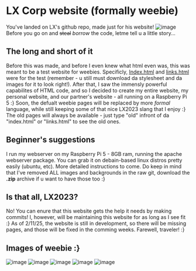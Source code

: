 # LX Corp website (formally weebie)
You've landed on LX's github repo, made just for his website!
![image](https://github.com/user-attachments/assets/3abea029-5aba-4f7d-bf19-af3566571a5b)
Before you go on and ~~steal~~ *borrow* the code, letme tell u a little story...
## The long and short of it
Before this was made, and before I even knew what html even was, this was meant to be a test website for weebies. Specificly, [Index.html]([https://pages.github.com/](https://github.com/LX-WR/LX-Corp-Website-formally-weebie-/blob/main/index.html)) and [links.html]([https://pages.github.com/](https://github.com/LX-WR/LX-Corp-Website-formally-weebie-/blob/main/links.html)) were for the test (remember - u still must download da stylesheet and da images for it to look right!).
After that, I saw the immensly powerful capabilites of HTML code, and so I decided to create my entire website, my personal website, and our partner's website - all running on a Raspberry Pi 5 :}
Soon, the defualt weebie pages will be replaced by more *formal* language, while still keeping some of that nice LX2023 slang that I enjoy :} The old pages will always be available - just type "old" infront of da "index.html" or "links.html" to see the old ones.
## Beginner's suggestions
I run my webserver on my Raspberry Pi 5 - 8GB ram, running the apache webserver package. You can grab it on debain-based linux distros pretty easily (ubuntu, etc). More detailed instructions to come. Do keep in mind that I've removed ALL images and backgrounds in the raw git, download the **.zip** archive if u want to have those too :}
## Is that all, LX2023?
No! You can enure that this website gets the help it needs by making commits! I, however, will be maintaining this website for as long as I see fit :} As of 2/11/25, the website is still in development, so there will be missing pages, and those will be fixed in the comming weeks. Farewell, traveler! :}
## Images of weebie :}
![image](https://github.com/user-attachments/assets/3abea029-5aba-4f7d-bf19-af3566571a5b)
![image](https://github.com/user-attachments/assets/86c71303-f7e3-45b9-a52d-f0929ab0c066)
![image](https://github.com/user-attachments/assets/e80023d3-de2d-407c-8931-83c919f6f901)
![image](https://github.com/user-attachments/assets/a4871113-30bf-4e1b-8726-95eb08b27dc0)
![image](https://github.com/user-attachments/assets/3da95c50-e199-4c5b-b380-f738344efc76)






